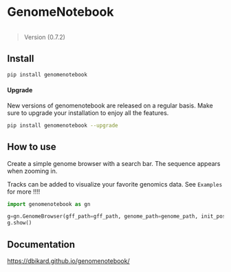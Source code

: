 # GenomeNotebook

<!-- WARNING: THIS FILE WAS AUTOGENERATED! DO NOT EDIT! -->

``` python
```

> Version (0.7.2)

## Install

``` bash
pip install genomenotebook
```

#### Upgrade

New versions of genomenotebook are released on a regular basis. Make
sure to upgrade your installation to enjoy all the features.

``` bash
pip install genomenotebook --upgrade
```

## How to use

Create a simple genome browser with a search bar. The sequence appears
when zooming in.

Tracks can be added to visualize your favorite genomics data. See
`Examples` for more !!!!

``` python
import genomenotebook as gn
```

``` python
g=gn.GenomeBrowser(gff_path=gff_path, genome_path=genome_path, init_pos=10000)
g.show()
```

## Documentation

<https://dbikard.github.io/genomenotebook/>
